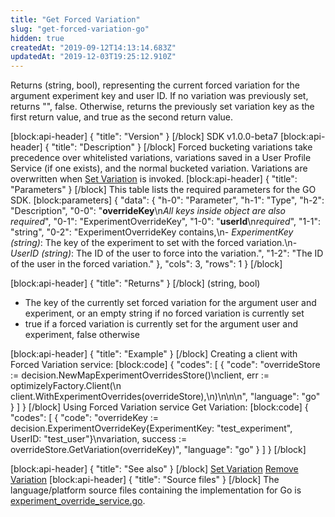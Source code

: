 ```yaml
---
title: "Get Forced Variation"
slug: "get-forced-variation-go"
hidden: true
createdAt: "2019-09-12T14:13:14.683Z"
updatedAt: "2019-12-03T19:25:12.910Z"
---
```

Returns (string, bool), representing the current forced variation for the argument experiment key and user ID. If no variation was previously set, returns "", false. Otherwise, returns the previously set variation key as the first return value, and true as the second return value.

[block:api-header]
{
  "title": "Version"
}
[/block]
SDK v1.0.0-beta7
[block:api-header]
{
  "title": "Description"
}
[/block]
Forced bucketing variations take precedence over whitelisted variations, variations saved in a User Profile Service (if one exists), and the normal bucketed variation. Variations are overwritten when  [Set Variation](doc:set-forced-variation-go) is invoked.
[block:api-header]
{
  "title": "Parameters"
}
[/block]
This table lists the required parameters for the GO SDK.
[block:parameters]
{
  "data": {
    "h-0": "Parameter",
    "h-1": "Type",
    "h-2": "Description",
    "0-0": "**overrideKey**\n*All keys inside object are also required*",
    "0-1": "ExperimentOverrideKey",
    "1-0": "**userId**\n*required*",
    "1-1": "string",
    "0-2": "ExperimentOverrideKey contains,\n- *ExperimentKey (string)*: The key of the experiment to set with the forced variation.\n- *UserID (string)*: The ID of the user to force into the variation.",
    "1-2": "The ID of the user in the forced variation."
  },
  "cols": 3,
  "rows": 1
}
[/block]

[block:api-header]
{
  "title": "Returns"
}
[/block]
(string, bool) 
- The key of the currently set forced variation for the argument user and experiment, or an empty string if no forced variation is currently set
- true if a forced variation is currently set for the argument user and experiment, false otherwise

[block:api-header]
{
  "title": "Example"
}
[/block]
Creating a client with Forced Variation service:
[block:code]
{
  "codes": [
    {
      "code": "overrideStore := decision.NewMapExperimentOverridesStore()\nclient, err := optimizelyFactory.Client(\n       client.WithExperimentOverrides(overrideStore),\n)\n\n\n",
      "language": "go"
    }
  ]
}
[/block]
Using Forced Variation service Get Variation:
[block:code]
{
  "codes": [
    {
      "code": "overrideKey := decision.ExperimentOverrideKey{ExperimentKey: \"test_experiment\", UserID: \"test_user\"}\nvariation, success := overrideStore.GetVariation(overrideKey)",
      "language": "go"
    }
  ]
}
[/block]

[block:api-header]
{
  "title": "See also"
}
[/block]
[Set Variation](doc:set-forced-variation-go)
[Remove Variation](doc:remove-forced-variation-go)
[block:api-header]
{
  "title": "Source files"
}
[/block]
The language/platform source files containing the implementation for Go is [experiment_override_service.go](https://github.com/optimizely/go-sdk/blob/v1.0.0-beta7/pkg/decision/experiment_override_service.go).